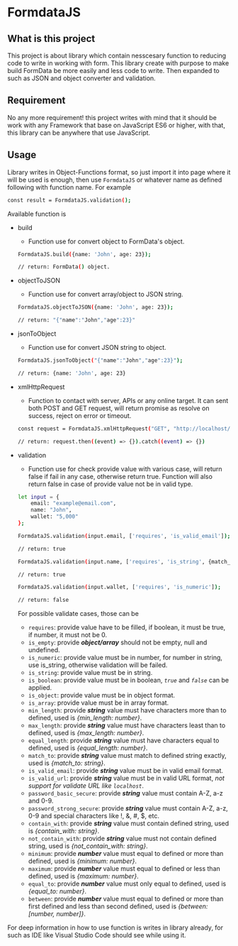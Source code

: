 # FormdataJS

## What is this project
This project is about library which contain nesscesary function to reducing code to write in working with form. This library create with purpose to make build FormData be more easily and less code to write. Then expanded to such as JSON and object converter and validation.

## Requirement
No any more requirement! this project writes with mind that it should be work with any Framework that base on JavaScript ES6
or higher, with that, this library can be anywhere that use JavaScript.

## Usage
Library writes in Object-Functions format, so just import it into page where it will be used is enough, 
then use `FormdataJS` or whatever name as defined following with function name. For example

```bash
const result = FormdataJS.validation();
```

Available function is 
* build
    - Function use for convert object to FormData's object. 
    
    ``` bash
    FormdataJS.build({name: 'John', age: 23});
    
    // return: FormData() object.
    ```
* objectToJSON
    - Function use for convert array/object to JSON string.
    
    ```bash
    FormdataJS.objectToJSON({name: 'John', age: 23});
    
    // return: "{"name":"John","age":23}"
    ```
* jsonToObject
    - Function use for convert JSON string to object.
    
    ```bash
    FormdataJS.jsonToObject("{"name":"John","age":23}");
    
    // return: {name: 'John', age: 23}
    ```
* xmlHttpRequest
    - Function to contact with server, APIs or any online target. It can sent both POST and GET request,
	will return promise as resolve on success, reject on error or timeout.

    ```bash
    const request = FormdataJS.xmlHttpRequest("GET", "http://localhost/api/getHellowMsg");
    
    // return: request.then((event) => {}).catch((event) => {})
    ```
* validation
    - Function use for check provide value with various case, will return false if fail in any case, otherwise return true. Function will also return false in case of provide value not be in valid type.
    
    ```bash
    let input = {
        email: "example@email.com",
        name: "John",
        wallet: "5,000"
    };

    FormdataJS.validation(input.email, ['requires', 'is_valid_email']);
    
    // return: true

    FormdataJS.validation(input.name, ['requires', 'is_string', {match_to: "John"}]);
    
    // return: true

    FormdataJS.validation(input.wallet, ['requires', 'is_numeric']);
    
    // return: false
    ```
    For possible validate cases, those can be
	- `requires`: provide value have to be filled, if boolean, it must be true, if number, it must not be 0.
	- `is_empty`: provide ***object/array*** should not be empty, null and undefined.
	- `is_numeric`: provide value must be in number, for number in string, use is_string, otherwise validation will be failed.
	- `is_string`: provide value must be in string.
	- `is_boolean`: provide value must be in boolean, *`true`* and *`false`* can be applied.
	- `is_object`: provide value must be in object format.
	- `is_array`: provide value must be in array format.
	- `min_length`: provide ***string*** value must have characters more than to defined, used is *{min_length: number}*.
	- `max_length`: provide ***string*** value must have characters least than to defined, used is *{max_length: number}*.
	- `equal_length`: provide ***string*** value must have characters equal to defined, used is *{equal_length: number}*.
	- `match_to`: provide ***string*** value must match to defined string exactly, used is *{match_to: string}*.
	- `is_valid_email`: provide ***string*** value must be in valid email format.
	- `is_valid_url`: provide ***string*** value must be in valid URL format, *not support for validate URL like `localhost`*.
	- `password_basic_secure`: provide ***string*** value must contain A-Z, a-z and 0-9.
	- `password_strong_secure`: provide ***string*** value must contain A-Z, a-z, 0-9 and special characters like !, &, #, $, etc.
	- `contain_with`: provide ***string*** value must contain defined string, used is *{contain_with: string}*.
	- `not_contain_with`: provide ***string*** value must not contain defined string, used is *{not_contain_with: string}*.
	- `minimum`: provide ***number*** value must equal to defined or more than defined, used is *{minimum: number}*.
	- `maximum`: provide ***number*** value must equal to defined or less than defined, used is *{maximum: number}*.
	- `equal_to`: provide ***number*** value must only equal to defined, used is *{equal_to: number}*.
	- `between`: provide ***number*** value must equal to defined or more than first defined and less than second defined, used is *{between: [number, number]}*.

For deep information in how to use function is writes in library already, for such as IDE like Visual Studio Code should see while using it.

